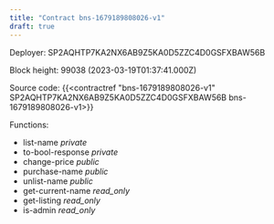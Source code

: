 ```yaml
---
title: "Contract bns-1679189808026-v1"
draft: true
---
```

Deployer: SP2AQHTP7KA2NX6AB9Z5KA0D5ZZC4D0GSFXBAW56B


 



Block height: 99038 (2023-03-19T01:37:41.000Z)

Source code: {{<contractref "bns-1679189808026-v1" SP2AQHTP7KA2NX6AB9Z5KA0D5ZZC4D0GSFXBAW56B bns-1679189808026-v1>}}

Functions:

* list-name _private_
* to-bool-response _private_
* change-price _public_
* purchase-name _public_
* unlist-name _public_
* get-current-name _read_only_
* get-listing _read_only_
* is-admin _read_only_
